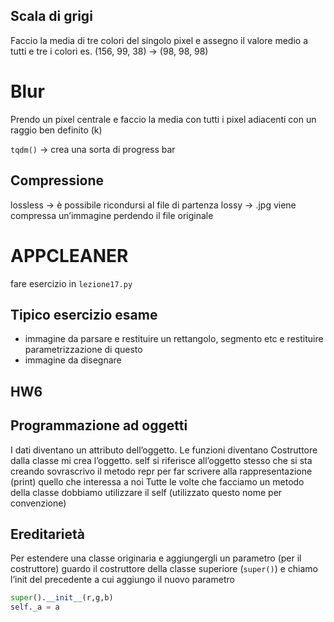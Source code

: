 ## Scala di grigi
Faccio la media di tre colori del singolo pixel e assegno il valore medio a tutti e tre i colori
es. (156, 99, 38) → (98, 98, 98)

# Blur
Prendo un pixel centrale e faccio la media con tutti i pixel adiacenti con un raggio ben definito (k)

`tqdm()` → crea una sorta di progress bar

## Compressione
lossless → è possibile ricondursi al file di partenza
lossy → .jpg viene compressa un’immagine perdendo il file originale

# APPCLEANER

fare esercizio in `lezione17.py`

## Tipico esercizio esame
- immagine da parsare e restituire un rettangolo, segmento etc e restituire parametrizzazione di questo
- immagine da disegnare

## HW6


##  Programmazione ad oggetti
I dati diventano un attributo dell’oggetto. Le funzioni diventano 
Costruttore dalla classe mi crea l’oggetto. self si riferisce all’oggetto stesso che si sta creando
sovrascrivo il metodo repr per far scrivere alla rappresentazione (print) quello che interessa a noi
Tutte le volte che facciamo un metodo della classe dobbiamo utilizzare il self (utilizzato questo nome per convenzione)

## Ereditarietà
Per estendere una classe originaria e aggiungergli un parametro (per il costruttore) guardo il costruttore della classe superiore (`super()`) e chiamo l’init del precedente a cui aggiungo il nuovo parametro

```python
super().__init__(r,g,b)
self._a = a
```


